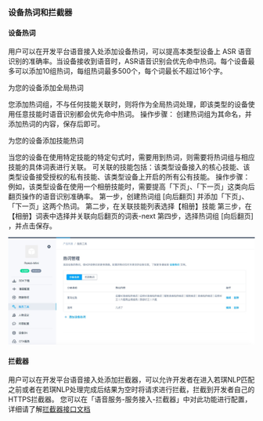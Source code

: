 ### 设备热词和拦截器

#### 设备热词

用户可以在开发平台语音接入处添加设备热词，可以提高本类型设备上 ASR 语音识别的准确率。当设备接收到语音时，ASR语音识别会优先命中热词。每个设备最多可以添加10组热词，每组热词最多500个，每个词最长不超过16个字。

为您的设备添加全局热词

您添加热词组，不与任何技能关联时，则将作为全局热词处理，即该类型的设备使用任意技能时语音识别都会优先命中热词。 操作步骤： 创建热词组为其命名，并添加热词的内容，保存后即可。

为您的设备添加技能热词

当您的设备在使用特定技能的特定句式时，需要用到热词，则需要将热词组与相应技能的具体词表进行关联。
可关联的技能包括：该类型设备接入的核心技能、该类型设备接受授权的私有技能、该类型设备上开启的所有公有技能。
操作步骤： 例如，该类型设备在使用一个相册技能时，需要提高「下页」、「下一页」这类向后翻页操作的语音识别准确率。
第一步，创建热词组 [向后翻页] 并添加「下页」、「下一页」这两个热词。
第二步，在关联技能列表选择【相册】技能
第三步，在【相册】词表中选择并关联向后翻页的词表-next
第四步，选择热词组 [向后翻页] ，并点击保存。

![images](images/hotword.jpg)


#### 拦截器

用户可以在开发平台语音接入处添加拦截器，可以允许开发者在进入若琪NLP匹配之前或者在若琪NLP处理完成后结果为空时将请求进行拦截，拦截到开发者自己的HTTPS拦截器。 您可以在「语音服务-服务接入-拦截器」中对此功能进行配置，详细请了解[拦截器接口文档](https://developer.rokid.com/docs/2-RokidDocument/1-SkillsKit/more-fuction.html)